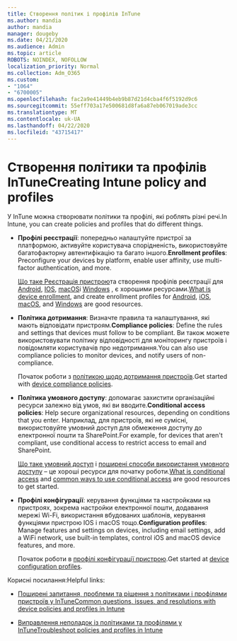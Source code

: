 ```yaml
---
title: Створення політик і профілів InTune
ms.author: mandia
author: mandia
manager: dougeby
ms.date: 04/21/2020
ms.audience: Admin
ms.topic: article
ROBOTS: NOINDEX, NOFOLLOW
localization_priority: Normal
ms.collection: Adm_O365
ms.custom:
- "1064"
- "6700005"
ms.openlocfilehash: fac2a9e41449b4eb9b87d21d4cba4f6f5192d9c6
ms.sourcegitcommit: 55eff703a17e500681d8fa6a87eb067019ade3cc
ms.translationtype: MT
ms.contentlocale: uk-UA
ms.lasthandoff: 04/22/2020
ms.locfileid: "43715417"
---
```

# <a name="creating-intune-policy-and-profiles"></a><span data-ttu-id="c4cea-102">Створення політики та профілів InTune</span><span class="sxs-lookup"><span data-stu-id="c4cea-102">Creating Intune policy and profiles</span></span>

<span data-ttu-id="c4cea-103">У InTune можна створювати політики та профілі, які роблять різні речі.</span><span class="sxs-lookup"><span data-stu-id="c4cea-103">In Intune, you can create policies and profiles that do different things.</span></span>

- <span data-ttu-id="c4cea-104">**Профілі реєстрації**: попередньо налаштуйте пристрої за платформою, активуйте користувача спорідненість, використовуйте багатофакторну автентифікацію та багато іншого.</span><span class="sxs-lookup"><span data-stu-id="c4cea-104">**Enrollment profiles**: Preconfigure your devices by platform, enable user affinity, use multi-factor authentication, and more.</span></span>

  <span data-ttu-id="c4cea-105">[Що таке Реєстрація пристрою](https://docs.microsoft.com/intune/device-enrollment)та створення профілів реєстрації для [Android](https://docs.microsoft.com/intune/android-enroll), [IOS](https://docs.microsoft.com/intune/ios-enroll), [macOS](https://docs.microsoft.com/intune/macos-enroll)і [Windows](https://docs.microsoft.com/intune/windows-enrollment-methods) , є хорошими ресурсами.</span><span class="sxs-lookup"><span data-stu-id="c4cea-105">[What is device enrollment](https://docs.microsoft.com/intune/device-enrollment), and create enrollment profiles for [Android](https://docs.microsoft.com/intune/android-enroll), [iOS](https://docs.microsoft.com/intune/ios-enroll), [macOS](https://docs.microsoft.com/intune/macos-enroll), and [Windows](https://docs.microsoft.com/intune/windows-enrollment-methods) are good resources.</span></span>

- <span data-ttu-id="c4cea-106">**Політика дотримання**: Визначте правила та налаштування, які мають відповідати пристроям.</span><span class="sxs-lookup"><span data-stu-id="c4cea-106">**Compliance policies**: Define the rules and settings that devices must follow to be compliant.</span></span> <span data-ttu-id="c4cea-107">Ви також можете використовувати політику відповідності для моніторингу пристроїв і повідомляти користувачів про недотримання.</span><span class="sxs-lookup"><span data-stu-id="c4cea-107">You can also use compliance policies to monitor devices, and notify users of non-compliance.</span></span>

  <span data-ttu-id="c4cea-108">Початок роботи з [політикою щодо дотримання пристроїв](https://docs.microsoft.com/intune/device-compliance-get-started).</span><span class="sxs-lookup"><span data-stu-id="c4cea-108">Get started with [device compliance policies](https://docs.microsoft.com/intune/device-compliance-get-started).</span></span>
- <span data-ttu-id="c4cea-109">**Політика умовного доступу**: допомагає захистити організаційні ресурси залежно від умов, які ви вводите.</span><span class="sxs-lookup"><span data-stu-id="c4cea-109">**Conditional access policies**: Help secure organizational resources, depending on conditions that you enter.</span></span> <span data-ttu-id="c4cea-110">Наприклад, для пристроїв, які не сумісні, використовуйте умовний доступ для обмеження доступу до електронної пошти та SharePoint.</span><span class="sxs-lookup"><span data-stu-id="c4cea-110">For example, for devices that aren't compliant, use conditional access to restrict access to email and SharePoint.</span></span>

  <span data-ttu-id="c4cea-111">[Що таке умовний доступ](https://docs.microsoft.com/intune/conditional-access) і [поширені способи використання умовного доступу](https://docs.microsoft.com/intune/conditional-access-intune-common-ways-use) – це хороші ресурси для початку роботи.</span><span class="sxs-lookup"><span data-stu-id="c4cea-111">[What is conditional access](https://docs.microsoft.com/intune/conditional-access) and [common ways to use conditional access](https://docs.microsoft.com/intune/conditional-access-intune-common-ways-use) are good resources to get started.</span></span>

- <span data-ttu-id="c4cea-112">**Профілі конфігурації**: керування функціями та настройками на пристроях, зокрема настройки електронної пошти, додавання мережі Wi-Fi, використання вбудованих шаблонів, керування функціями пристрою IOS і macOS тощо.</span><span class="sxs-lookup"><span data-stu-id="c4cea-112">**Configuration profiles**: Manage features and settings on devices, including email settings, add a WiFi network, use built-in templates, control iOS and macOS device features, and more.</span></span>

  <span data-ttu-id="c4cea-113">Початок роботи в [профілі конфігурації пристрою](https://docs.microsoft.com/intune/device-profiles).</span><span class="sxs-lookup"><span data-stu-id="c4cea-113">Get started at [device configuration profiles](https://docs.microsoft.com/intune/device-profiles).</span></span>

<span data-ttu-id="c4cea-114">Корисні посилання:</span><span class="sxs-lookup"><span data-stu-id="c4cea-114">Helpful links:</span></span>

- [<span data-ttu-id="c4cea-115">Поширені запитання, проблеми та рішення з політиками і профілями пристроїв у InTune</span><span class="sxs-lookup"><span data-stu-id="c4cea-115">Common questions, issues, and resolutions with device policies and profiles in Intune</span></span>](https://docs.microsoft.com/intune/device-profile-troubleshoot)

- [<span data-ttu-id="c4cea-116">Виправлення неполадок із політиками та профілями у InTune</span><span class="sxs-lookup"><span data-stu-id="c4cea-116">Troubleshoot policies and profiles in Intune</span></span>](https://docs.microsoft.com/intune/troubleshoot-policies-in-microsoft-intune)
